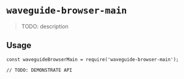 # `waveguide-browser-main`

> TODO: description

## Usage

```
const waveguideBrowserMain = require('waveguide-browser-main');

// TODO: DEMONSTRATE API
```

